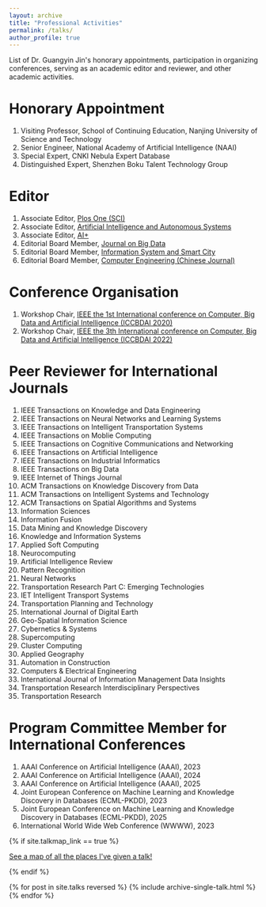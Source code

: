 ```yaml
---
layout: archive
title: "Professional Activities"
permalink: /talks/
author_profile: true
---
```


List of Dr. Guangyin Jin's honorary appointments, participation in organizing conferences, serving as an academic editor and reviewer, and other academic activities.

Honorary Appointment
======
1. Visiting Professor, School of Continuing Education, Nanjing University of Science and Technology   
2. Senior Engineer, National Academy of Artificial Intelligence (NAAI)
3. Special Expert, CNKI Nebula Expert Database
4. Distinguished Expert, Shenzhen Boku Talent Technology Group

Editor
======
1. Associate Editor, [Plos One (SCI)](https://journals.plos.org/plosone/static/editorial-board?)   
2. Associate Editor, [Artificial Intelligence and Autonomous Systems](https://www.elspub.com/journals/artificial-intelligence-and-autonomous-systems/editorial/)
3. Associate Editor, [AI+](https://www.elspublishing.com/journals/aiplus/editorial/)
4. Editorial Board Member, [Journal on Big Data](https://www.techscience.com/jbd/editors)
5. Editorial Board Member, [Information System and Smart City](https://ojs.acad-pub.com/index.php/ISSC/about/editorialTeam)   
6. Editorial Board Member, [Computer Engineering (Chinese Journal)](https://www.ecice06.com/CN/news/news6495.shtml)    

Conference Organisation
======
1. Workshop Chair, [IEEE the 1st International conference on Computer, Big Data and Artificial Intelligence (ICCBDAI 2020)](http://www.iccbdai.org/download/file/ICBDAI2020%20program2020-1018-1.pdf)
2. Workshop Chair, [IEEE the 3th International conference on Computer, Big Data and Artificial Intelligence (ICCBDAI 2022)](http://www.iccbdai.org/workshop2020/index.html)

Peer Reviewer for International Journals
======
1. IEEE Transactions on Knowledge and Data Engineering
2. IEEE Transactions on Neural Networks and Learning Systems
3. IEEE Transactions on Intelligent Transportation Systems
4. IEEE Transactions on Moblie Computing
5. IEEE Transactions on Cognitive Communications and Networking
6. IEEE Transactions on Artificial Intelligence
7. IEEE Transactions on Industrial Informatics
8. IEEE Transactions on Big Data
9. IEEE Internet of Things Journal
10. ACM Transactions on Knowledge Discovery from Data
11. ACM Transactions on Intelligent Systems and Technology
12. ACM Transactions on Spatial Algorithms and Systems
13. Information Sciences
14. Information Fusion
15. Data Mining and Knowledge Discovery
16. Knowledge and Information Systems
17. Applied Soft Computing
18. Neurocomputing
19. Artificial Intelligence Review
20. Pattern Recognition
21. Neural Networks
22. Transportation Research Part C: Emerging Technologies
23. IET Intelligent Transport Systems
24. Transportation Planning and Technology
25. International Journal of Digital Earth
26. Geo-Spatial Information Science
27. Cybernetics & Systems
28. Supercomputing
29. Cluster Computing
30. Applied Geography
31. Automation in Construction
32. Computers & Electrical Engineering
33. International Journal of Information Management Data Insights
34. Transportation Research Interdisciplinary Perspectives
35. Transportation Research

Program Committee Member for International Conferences
======
1. AAAI Conference on Artificial Intelligence (AAAI), 2023
2. AAAI Conference on Artificial Intelligence (AAAI), 2024
3. AAAI Conference on Artificial Intelligence (AAAI), 2025
4. Joint European Conference on Machine Learning and Knowledge Discovery in Databases (ECML-PKDD), 2023
5. Joint European Conference on Machine Learning and Knowledge Discovery in Databases (ECML-PKDD), 2025
6. International World Wide Web Conference (WWWW), 2023

{% if site.talkmap_link == true %}

<p style="text-decoration:underline;"><a href="/talkmap.html">See a map of all the places I've given a talk!</a></p>

{% endif %}

{% for post in site.talks reversed %}
  {% include archive-single-talk.html %}
{% endfor %}
